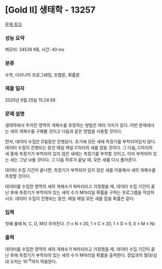 # [Gold II] 생태학 - 13257 

[문제 링크](https://www.acmicpc.net/problem/13257) 

### 성능 요약

메모리: 34536 KB, 시간: 40 ms

### 분류

수학, 다이나믹 프로그래밍, 조합론, 확률론

### 제출 일자

2025년 9월 25일 15:24:58

### 문제 설명

<p>생태학에서 주어진 영역의 개체수를 추정하는 방법은 여러 가지가 있다. 이번 문제에서는 새의 개체수를 구해볼 것이고 다음과 같은 방법을 사용할 것이다.</p>

<p>먼저, 데이터 수집은 D일동안 진행된다. 초기에 모든 새에 측정기를 부착되어있지 않다. 데이터 수집이 진행되는 동안 매일 매일 C마리의 새를 잡을 것이다. 그 다음, C마리의 새 중에 측정기가 부착되어 있지 않은 새에는 측정기를 부착할 것이고, 이미 부착되어 있는 새는 그냥 놔둘 것이다. 그 다음 하루가 끝날 때, 모든 새를 다시 풀어준다.</p>

<p>데이터 수집 기간이 끝나면, 측정기가 부착되어 있지 않은 새를 이용해서 새의 개체수를 측정할 것이다.</p>

<p>데이터를 수집한 영역의 새의 개체수가 N마리라고 가정했을 때, 데이터 수집 기간이 끝난 후에 측정기가 부착되어 있는 새의 수가 M마리일 확률을 구하는 프로그램을 작성하시오. 데이터 수집이 진행되는 동안, 매일 매일 모든 새를 잡을 확률은 같다.</p>

### 입력 

 <p>첫째 줄에 N, C, D, M이 주어진다. (1 ≤ N ≤ 20, 1 ≤ C ≤ 20, 1 ≤ D ≤ 5, 0 ≤ M ≤ N)</p>

### 출력 

 <p>데이터를 수집한 영역의 새의 개체수가 N마리라고 가정했을 때, 데이터 수집 기간이 끝난 후에 측정기가 부착되어 있는 새의 수가 M마리일 확률을 출력한다. 정답과의 절대/상대 오차는 10<sup>-9</sup>까지 허용한다.</p>

